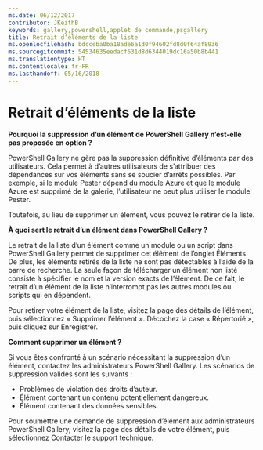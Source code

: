 ```yaml
---
ms.date: 06/12/2017
contributor: JKeithB
keywords: gallery,powershell,applet de commande,psgallery
title: Retrait d’éléments de la liste
ms.openlocfilehash: bdcceba0ba18ade6a1d0f94602fd8d0f64af8936
ms.sourcegitcommit: 54534635eedacf531d8d6344019dc16a50b8b441
ms.translationtype: HT
ms.contentlocale: fr-FR
ms.lasthandoff: 05/16/2018
---
```

# <a name="unlisting-items"></a>Retrait d’éléments de la liste

**Pourquoi la suppression d’un élément de PowerShell Gallery n’est-elle pas proposée en option ?**

PowerShell Gallery ne gère pas la suppression définitive d’éléments par des utilisateurs.
Cela permet à d’autres utilisateurs de s’attribuer des dépendances sur vos éléments sans se soucier d’arrêts possibles.
Par exemple, si le module Pester dépend du module Azure et que le module Azure est supprimé de la galerie, l’utilisateur ne peut plus utiliser le module Pester.

Toutefois, au lieu de supprimer un élément, vous pouvez le retirer de la liste.

**À quoi sert le retrait d’un élément dans PowerShell Gallery ?**

Le retrait de la liste d’un élément comme un module ou un script dans PowerShell Gallery permet de supprimer cet élément de l’onglet Éléments. De plus, les éléments retirés de la liste ne sont pas détectables à l’aide de la barre de recherche.
La seule façon de télécharger un élément non listé consiste à spécifier le nom et la version exacts de l’élément.
De ce fait, le retrait d’un élément de la liste n’interrompt pas les autres modules ou scripts qui en dépendent.

Pour retirer votre élément de la liste, visitez la page des détails de l’élément, puis sélectionnez « Supprimer l’élément ». Décochez la case « Répertorié », puis cliquez sur Enregistrer.

**Comment supprimer un élément ?**

Si vous êtes confronté à un scénario nécessitant la suppression d’un élément, contactez les administrateurs PowerShell Gallery.
Les scénarios de suppression valides sont les suivants :
- Problèmes de violation des droits d’auteur.
- Élément contenant un contenu potentiellement dangereux.
- Élément contenant des données sensibles.

Pour soumettre une demande de suppression d’élément aux administrateurs PowerShell Gallery, visitez la page des détails de votre élément, puis sélectionnez Contacter le support technique.